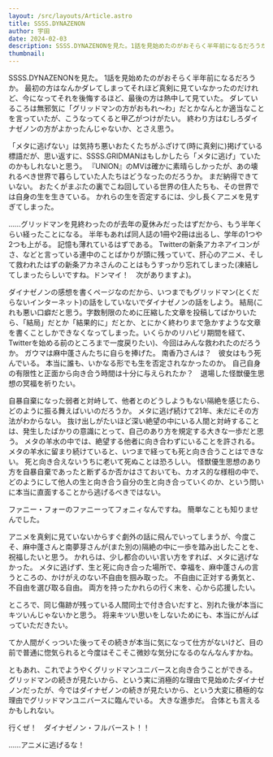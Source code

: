 ```yaml
---
layout: /src/layouts/Article.astro
title: SSSS.DYNAZENON
author: 宇田
date: 2024-02-03
description: SSSS.DYNAZENONを見た。1話を見始めたのがおそらく半年前になるだろうか。
thumbnail:
---
```

SSSS.DYNAZENONを見た。
1話を見始めたのがおそらく半年前になるだろうか。
最初の方はなんかダレてしまってそれほど真剣に見ていなかったのだけれど、今になってそれを後悔するほど、最後の方は熱中して見ていた。
ダレているころは無邪気に「グリッドマンの方がおもれ〜わ」だとかなんとか適当なことを言っていたが、こうなってくると甲乙がつけがたい。
終わり方はむしろダイナゼノンの方がよかったんじゃないか、とさえ思う。

「メタに逃げない」は気持ち悪いおたくたちがふざけて(時に真剣に)掲げている標語だが、思い返すに、SSSS.GRIDMANはもしかしたら「メタに逃げ」ていたのかもしれないと思う。
『UNION』のMVは確かに素晴らしかったが、あの壊れるべき世界で暮らしていた人たちはどうなったのだろうか。
まだ納得できていない。
おたくがまぶたの裏でこね回している世界の住人たちも、その世界では自身の生を生きている。
かれらの生を否定するには、少し長くアニメを見すぎてしまった。

……グリッドマンを見終わったのが去年の夏休みだったはずだから、もう半年くらい経ったことになる。
半年もあれば同人誌の1冊や2冊は出るし、学年の1つや2つも上がる。
記憶も薄れているはずである。
Twitterの新条アカネアイコンがさ、などと言っている連中のことばかりが頭に残っていて、肝心のアニメ、そして救われたはずの新条アカネさんのことはもうすっかり忘れてしまった(凍結してしまったらしいですね。ドンマイ！　次がありますよ)。

ダイナゼノンの感想を書くページなのだから、いつまでもグリッドマン(とくだらないインターネット)の話をしていないでダイナゼノンの話をしよう。
結局(これも悪い口癖だと思う。字数制限のために圧縮した文章を投稿してばかりいたら、「結局」だとか「結果的に」だとか、とにかく終わりまで急かすような文章を書くことしかできなくなってしまった。いくらかのリハビリ期間を経て、Twitterを始める前のところまで一度戻りたい)、今回はみんな救われたのだろうか。
ガウマは麻中蓬さんたちに自らを捧げた。
南香乃さんは？　彼女はもう死んでいる。
本当に誰も、いかなる形でも生を否定されなかったのか。
自己自身の有限性と正面から向き合う時間は十分に与えられたか？　退場した怪獣優生思想の冥福を祈りたい。

自暴自棄になった弱者と対峙して、他者とのどうしようもない隔絶を感じたら、どのように振る舞えばいいのだろうか。
メタに逃げ続けて21年、未だにその方法がわからない。
抜け出しがたいほど深い絶望の中にいる人間と対峙することは、発生したばかりの意識にとって、自己のあり方を規定する大きな一歩だと思う。
メタの羊水の中では、絶望する他者に向き合わずにいることを許される。
メタの羊水に留まり続けていると、いつまで経っても死と向き合うことはできない。
死と向き合えないうちに老いて死ぬことは恐ろしい。
怪獣優生思想のあり方を自暴自棄であったと断ずるか否かはさておいても、カオス的な様相の中で、どのようにして他人の生と向き合う自分の生と向き合っていくのか、という問いに本当に直面することから逃げるべきではない。

ファニー・フォーのファニーってフォニィなんですね。
簡単なことも知りませんでした。

アニメを真剣に見ていないからすぐ劇外の話に飛んでいってしまうが、今度こそ、麻中蓬さんと南夢芽さんが(また別の)隔絶の中に一歩を踏み出したことを、祝福したいと思う。
かれらは、少し都合のいい言い方をすれば、メタに逃げなかった。
メタに逃げず、生と死に向き合った場所で、幸福を、麻中蓬さんの言うところの、かけがえのない不自由を掴み取った。
不自由に正対する勇気と、不自由を選び取る自由。
両方を持ったかれらの行く末を、心から応援したい。

ところで、同じ傷跡が残っている人間同士で付き合いだすと、別れた後が本当にキツいんじゃないかと思う。
将来キツい思いをしないためにも、本当にがんばっていただきたい。

てか人間がくっついた後ってその続きが本当に気になって仕方がないけど、目の前で普通に惚気られると今度はそこそこ微妙な気分になるのなんなんすかね。

ともあれ、これでようやくグリッドマンユニバースと向き合うことができる。
グリッドマンの続きが見たいから、という実に消極的な理由で見始めたダイナゼノンだったが、今ではダイナゼノンの続きが見たいから、という大変に積極的な理由でグリッドマンユニバースに臨んでいる。
大きな進歩だ。
合体とも言えるかもしれない。

行くぜ！　ダイナゼノン・フルバースト！！

……アニメに逃げるな！